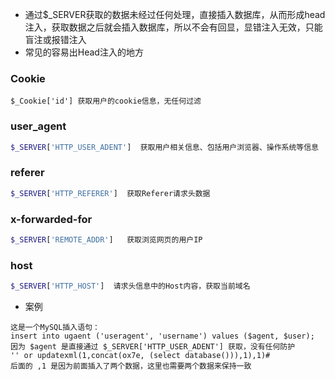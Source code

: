 - 通过$_SERVER获取的数据未经过任何处理，直接插入数据库，从而形成head注入，获取数据之后就会插入数据库，所以不会有回显，显错注入无效，只能盲注或报错注入
- 常见的容易出Head注入的地方

### Cookie

```
$_Cookie['id'] 获取用户的cookie信息，无任何过滤
```

### user_agent

```php
$_SERVER['HTTP_USER_ADENT']  获取用户相关信息、包括用户浏览器、操作系统等信息
```

### referer

```php
$_SERVER['HTTP_REFERER']  获取Referer请求头数据
```

### x-forwarded-for

```php
$_SERVER['REMOTE_ADDR']   获取浏览网页的用户IP
```

### host

```php
$_SERVER['HTTP_HOST']  请求头信息中的Host内容，获取当前域名
```

- 案例

```mysql
这是一个MySQL插入语句：
insert into ugaent ('useragent', 'username') values ($agent, $user);
因为 $agent 是直接通过 $_SERVER['HTTP_USER_ADENT'] 获取，没有任何防护
'' or updatexml(1,concat(ox7e, (select database())),1),1)#    
后面的 ,1 是因为前面插入了两个数据，这里也需要两个数据来保持一致
```